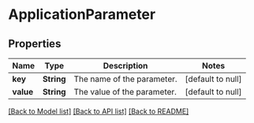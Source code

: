 # ApplicationParameter

## Properties
Name | Type | Description | Notes
------------ | ------------- | ------------- | -------------
**key** | **String** | The name of the parameter. | [default to null]
**value** | **String** | The value of the parameter. | [default to null]

[[Back to Model list]](../README.md#documentation-for-models) [[Back to API list]](../README.md#documentation-for-api-endpoints) [[Back to README]](../README.md)


